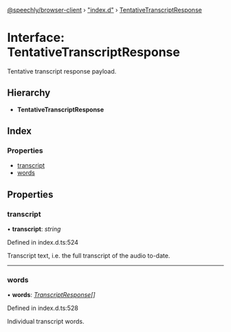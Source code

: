 [@speechly/browser-client](../README.md) › ["index.d"](../modules/_index_d_.md) › [TentativeTranscriptResponse](_index_d_.tentativetranscriptresponse.md)

# Interface: TentativeTranscriptResponse

Tentative transcript response payload.

## Hierarchy

* **TentativeTranscriptResponse**

## Index

### Properties

* [transcript](_index_d_.tentativetranscriptresponse.md#transcript)
* [words](_index_d_.tentativetranscriptresponse.md#words)

## Properties

###  transcript

• **transcript**: *string*

Defined in index.d.ts:524

Transcript text, i.e. the full transcript of the audio to-date.

___

###  words

• **words**: *[TranscriptResponse](_index_d_.transcriptresponse.md)[]*

Defined in index.d.ts:528

Individual transcript words.
